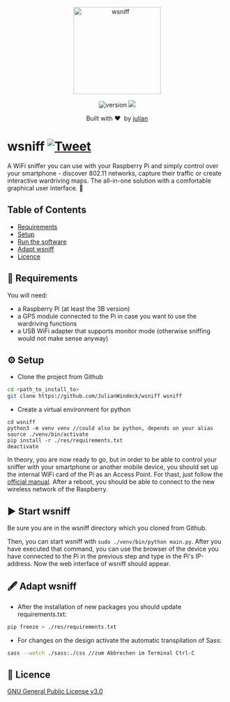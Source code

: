 <p align="center">
  <img alt="wsniff" src="https://user-images.githubusercontent.com/25824942/129544376-a2619d07-e764-4c78-bf38-339fa8d99240.jpg" height="200" />
  <p align="center">
    <img alt="version" src="https://img.shields.io/badge/version-1.1-brightgreen?style=for-the-badge&labelColor=6d6157" />
    <img src="https://img.shields.io/badge/uses-python3-brightgreen?style=for-the-badge&logo=python&logoColor=white&labelColor=6d6157" />
  </p>
  <div align="center">Built with ❤️&nbsp; by <a href="https://github.com/JulianWindeck">julian</a></div>
</p>

# wsniff [![Tweet](https://img.shields.io/twitter/url/http/shields.io.svg?style=social)](https://twitter.com/intent/tweet?text=Discover%20and%20sniff%20WiFi%20networks%20with%20wsniff!&url=https://github.com/JulianWindeck/wsniff&hashtags=dot11,security,wsniff,sniffing)
A WiFi sniffer you can use with your Raspberry Pi and simply control over your smartphone - discover 802.11 networks, capture their traffic or create interactive wardriving maps. The all-in-one solution with a comfortable
 graphical user interface. 🌱
 
## Table of Contents
- [Requirements](#requirements)
- [Setup](#setup)
- [Run the software](#start-wsniff)
- [Adapt wsniff](#adapt-wsniff)
- [Licence](#licence)
 
## 📝 Requirements
You will need:
- a Raspberry Pi (at least the 3B version)
- a GPS module connected to the Pi in case you want to use the wardriving functions
- a USB WiFi adapter that supports monitor mode (otherwise sniffing would not make sense anyway)

## ⚙️ Setup
- Clone the project from Github
```sh
cd <path_to_install_to>
git clone https://github.com/JulianWindeck/wsniff wsniff
```
- Create a virtual environment for python 
```
cd wsniff
python3 -m venv venv //could also be python, depends on your alias
source ./venv/bin/activate
pip install -r ./res/requirements.txt
deactivate
```

In theory, you are now ready to go, but in order to be able to control your sniffer with your smartphone
or another mobile device, you should set up the internal WiFi card of the Pi as an Access Point. 
For thast, just follow the [official manual](https://www.raspberrypi.org/documentation/computers/configuration.html#setting-up-a-routed-wireless-access-point).
After a reboot, you should be able to connect to the new wireless network of the Raspberry.

## ▶️ Start wsniff
Be sure you are in the wsniff directory which you cloned from Github.

Then, you can start wsniff with `sudo ./venv/bin/python main.py`.
After you have executed that command, you can use the browser of the device you have connected to the Pi in the previous step and type in the Pi's IP-address.
Now the web interface of wsniff should appear.

## 🖋 Adapt wsniff
- After the installation of new packages you should update requirements.txt:
```sh
pip freeze > ./res/requirements.txt
```

- For changes on the design activate the automatic transpilation of Sass: 
```sh
sass --watch ./sass:./css //zum Abbrechen im Terminal Ctrl-C
```

## 📖 Licence
[GNU General Public License v3.0](https://github.com/JulianWindeck/wsniff/blob/main/LICENSE.md)
